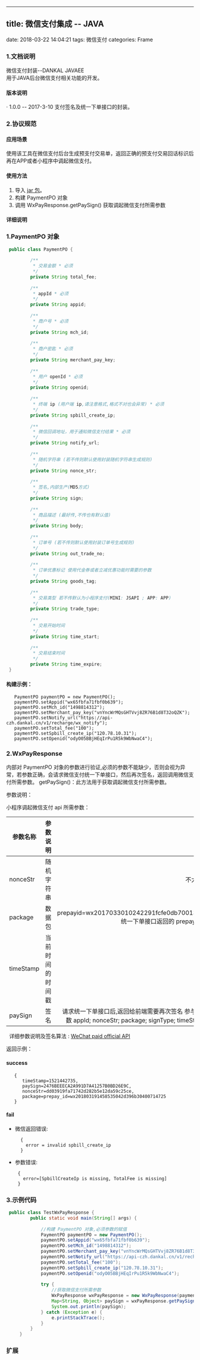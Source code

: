 ---------------------------
title: 微信支付集成 -- JAVA
---------------------------
date: 2018-03-22 14:04:21
tags: 微信支付
categories: Frame

### 1.文档说明

  微信支付封装--DANKAL JAVAEE    
  用于JAVA后台微信支付相关功能的开发。

#### 版本说明   
· 1.0.0 -- 2017-3-10 
支付签名及统一下单接口的封装。

### 2.协议规范
#### 应用场景
使用该工具在微信支付后台生成预支付交易单，返回正确的预支付交易回话标识后再在APP或者小程序中调起微信支付。

#### 使用方法
1. 导入 [jar 包](/file/dankal-java-mini-wxpay.jar 'jar包下载')。
2. 构建 PaymentPO 对象 
3. 调用 WxPayResponse.getPaySign() 获取调起微信支付所需参数

#### 详细说明
### 1.PaymentPO 对象
   ```java
    public class PaymentPO {
    
            /**
             * 交易金额 * 必须
             */
            private String total_fee;
        
            /**
             * appId * 必须
             */
            private String appid;
        
            /**
             * 商户号 * 必须
             */
            private String mch_id;
        
            /**
             * 商户密匙 * 必须
             */
            private String merchant_pay_key;
        
            /**
             * 用户 openId * 必须
             */
            private String openid;
        
            /**
             * 终端 ip (用户端 ip,请注意格式,格式不对也会异常) * 必须
             */
            private String spbill_create_ip;
        
            /**
             * 微信回调地址，用于通知微信支付结果 * 必须
             */
            private String notify_url;
        
            /**
             * 随机字符串 (若不传则默认使用封装随机字符串生成规则)
             */
            private String nonce_str;
        
            /**
             * 签名,内部生产(MD5方式)
             */
            private String sign;
        
            /**
             * 商品描述 (最好传,不传也有默认值)
             */
            private String body;
        
            /**
             * 订单号 (若不传则默认使用封装订单号生成规则)
             */
            private String out_trade_no;
        
            /**
             * 订单优惠标记 使用代金券或者立减优惠功能时需要的参数
             */
            private String goods_tag;
        
            /**
             * 交易类型 若不传默认为小程序支付(MINI: JSAPI ; APP: APP)
             */
            private String trade_type;
        
            /**
             * 交易开始时间
             */
            private String time_start;
        
            /**
             * 交易结束时间
             */
            private String time_expire;
    }
   ```
   
#### 构建示例：

   ```
      PaymentPO paymentPO = new PaymentPO();
      paymentPO.setAppid("wx65fbfa71fbf0b639");
      paymentPO.setMch_id("1498814312");
      paymentPO.setMerchant_pay_key("vnYncWrMQsGHTVvj8ZR76B1d8T32oQZK");
      paymentPO.setNotify_url("https://api-czh.dankal.cn/v1/recharge/wx_notify");
      paymentPO.setTotal_fee("100");
      paymentPO.setSpbill_create_ip("120.78.10.31");
      paymentPO.setOpenid("odyO05BBjHEqIrPu1R5k9WbNwaC4");
   ```
   
### 2.WxPayResponse 

  内部对 PaymentPO 对象的参数进行验证,必须的参数不能缺少，否则会视为异常，若参数正确，会请求微信支付统一下单接口，然后再次签名，返回调用微信支付所需参数。 
  getPaySign()：此方法用于获取调起微信支付所需参数。   
   
  参数说明：

小程序调起微信支付 api 所需参数：   

| 参数名称        | 参数说明           | 备注  |
| --------------- |:------------------:| -----:|
| nonceStr        | 随机字符串         | 不大于 32 位 |
| package         | 数据包             | prepayid=wx2017033010242291fcfe0db70013231072 统一下单接口返回的 prepayid 参数值|
| timeStamp       | 当前时间的时间戳   | 单位 : 秒 |
| paySign         | 签名               | 请求统一下单接口后,返回给前端需要再次签名 参与签名的参数 appId; nonceStr; package; signType; timeStamp; key|

&nbsp;&nbsp;详细参数说明及签名算法 : [WeChat paid official API](https://pay.weixin.qq.com/wiki/doc/api/wxa/wxa_api.php?chapter=7_7&index=5)   
  
返回示例：

#### success

   ```
      {
         timeStamp=1521442735, 
         paySign=2476BEEECA2A991D7A41257B0BD26E9C, 
         nonceStr=dd03919fa71742d282b5e12da59c25ce, 
         package=prepay_id=wx201803191458535042d396b30400714725
      }
   ```
       
#### fail 
- 微信返回错误:

   ```
     {
       error = invalid spbill_create_ip
     }
   ```
   
- 参数错误:

   ```
    {
      error=[SpbillCreateIp is missing, TotalFee is missing]
    }  
   ```
      
### 3.示例代码
   ```java
    public class TestWxPayResponse {
            public static void main(String[] args) {
    
                //构建 PaymentPO 对象,必须参数的赋值
                PaymentPO paymentPO = new PaymentPO();
                paymentPO.setAppid("wx65fbfa71fbf0b639");
                paymentPO.setMch_id("1498814312");
                paymentPO.setMerchant_pay_key("vnYncWrMQsGHTVvj8ZR76B1d8T32oQZK");
                paymentPO.setNotify_url("https://api-czh.dankal.cn/v1/recharge/wx_notify");
                paymentPO.setTotal_fee("100");
                paymentPO.setSpbill_create_ip("120.78.10.31");
                paymentPO.setOpenid("odyO05BBjHEqIrPu1R5k9WbNwaC4");
        
                try {
                    //获取微信支付所需参数
                    WxPayResponse wxPayResponse = new WxPayResponse(paymentPO);
                    Map<String, Object> paySign = wxPayResponse.getPaySign();
                    System.out.println(paySign);
                } catch (Exception e) {
                    e.printStackTrace();
                }
            }
        }
   ```
### 扩展